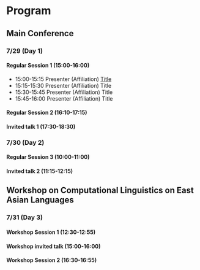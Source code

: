 # Program


## Main Conference

### 7/29 (Day 1)

#### Regular Session 1 (15:00-16:00)

- 15:00-15:15 Presenter (Affiliation) [Title](abstract1.pdf) 
- 15:15-15:30 Presenter (Affiliation) Title 
- 15:30-15:45 Presenter (Affiliation) Title 
- 15:45-16:00 Presenter (Affiliation) Title 


#### Regular Session 2 (16:10-17:15)


#### Invited talk 1 (17:30-18:30)



### 7/30 (Day 2)

#### Regular Session 3 (10:00-11:00)


#### Invited talk 2 (11:15-12:15)



## Workshop on Computational Linguistics on East Asian Languages

### 7/31 (Day 3)

#### Workshop Session 1 (12:30-12:55)


#### Workshop invited talk (15:00-16:00)


#### Workshop Session 2 (16:30-16:55)






